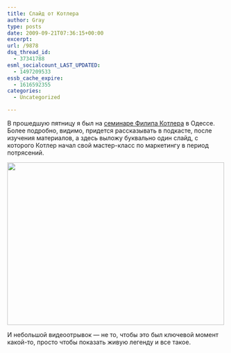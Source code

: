 ```yaml
---
title: Слайд от Котлера
author: Gray
type: posts
date: 2009-09-21T07:36:15+00:00
excerpt:
url: /9878
dsq_thread_id:
  - 37341788
esml_socialcount_LAST_UPDATED:
  - 1497209533
essb_cache_expire:
  - 1616592355
categories:
  - Uncategorized

---
```








В прошедшую пятницу я был на [семинаре Филипа Котлера][1] в Одессе. Более подробно, видимо, придется рассказывать в подкасте, после изучения материалов, а здесь выложу буквально один слайд, с которого Котлер начал свой мастер-класс по маркетингу в период потрясений.

[<img src="https://i2.wp.com/img-fotki.yandex.ru/get/3711/gray7400.6f/0_35d60_5a76f091_L.jpg?resize=500%2C375" width="500" height="375" title="" alt="" border="0" data-recalc-dims="1" />][2]

И небольшой видеоотрывок &#8212; не то, чтобы это был ключевой момент какой-то, просто чтобы показать живую легенду и все такое.

 [1]: http://kotler.in.ua/
 [2]: http://fotki.yandex.ru/users/gray7400/view/220512/